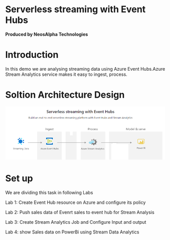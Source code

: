 # Serverless streaming with Event Hubs
**Produced by NeosAlpha Technologies**

# Introduction
In this demo we are analysing streaming data using Azure Event Hubs.Azure Stream Analytics service makes it easy to ingest, process.

# Soltion Architecture Design
![ServerlessStreaming.png](Images/ServerlessStreaming.png)

# Set up
We are dividing this task in following Labs

Lab 1: Create Event Hub resource on Azure and configure its policy

Lab 2: Push sales data of Evenrt sales to event hub for Stream Analysis

Lab 3: Create Stream Analytics Job and Configure Input and output

Lab 4: show Sales data on PowerBi using Stream Data Analytics
